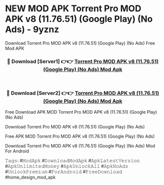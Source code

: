 # NEW MOD APK Torrent Pro MOD APK v8 (11.76.51) (Google Play) (No Ads) - 9yznz
Download Torrent Pro MOD APK v8 (11.76.51) (Google Play) (No Ads) Free Mod APK

<div align="center">
<h3>🔴 Download [Server1] 👉👉 <a href="https://apk-comot.site?title=Torrent_Pro_MOD_APK_v8_(11.76.51)_(Google_Play)_(No_Ads)">Torrent Pro MOD APK v8 (11.76.51) (Google Play) (No Ads) Mod Apk</a></h3><br>

<h3>🔴 Download [Server2] 👉👉 <a href="https://apk-comot.site?title=Torrent_Pro_MOD_APK_v8_(11.76.51)_(Google_Play)_(No_Ads)">Torrent Pro MOD APK v8 (11.76.51) (Google Play) (No Ads) Mod Apk</a></h3>
</div>


Free Download APK MOD Torrent Pro MOD APK v8 (11.76.51) (Google Play) (No Ads)

Download Torrent Pro MOD APK v8 (11.76.51) (Google Play) (No Ads) 

Free APK MOD Torrent Pro MOD APK v8 (11.76.51) (Google Play) (No Ads) 

Download Torrent Pro MOD APK v8 (11.76.51) (Google Play) (No Ads) Mod For Android

𝚃𝚊𝚐𝚜: #𝙼𝚘𝚍𝙰𝚙𝚔 #𝙳𝚘𝚠𝚗𝚕𝚘𝚊𝚍𝙼𝚘𝚍𝙰𝚙𝚔 #𝙰𝚙𝚔𝙻𝚊𝚝𝚎𝚜𝚝𝚅𝚎𝚛𝚜𝚒𝚘𝚗 #𝙰𝚙𝚔𝚄𝚗𝚕𝚒𝚖𝚒𝚝𝚎𝚍𝙼𝚘𝚗𝚎𝚢 #𝙰𝚙𝚔𝚄𝚗𝚕𝚘𝚌𝚔𝙰𝚕𝚕 #𝙰𝚙𝚔𝙽𝚘𝙰𝚍𝚜 #𝚄𝚗𝚕𝚘𝚌𝚔𝙿𝚛𝚎𝚖𝚒𝚞𝚖 #𝙵𝚘𝚛𝙰𝚗𝚍𝚛𝚘𝚒𝚍 #𝙵𝚛𝚎𝚎𝙳𝚘𝚠𝚗𝚕𝚘𝚊𝚍 #home_design_mod_apk